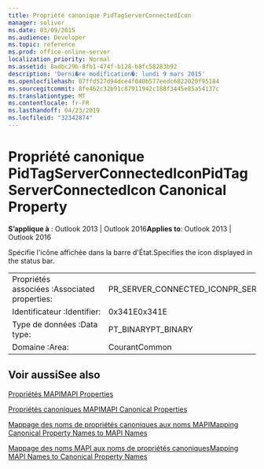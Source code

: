 ```yaml
---
title: Propriété canonique PidTagServerConnectedIcon
manager: soliver
ms.date: 03/09/2015
ms.audience: Developer
ms.topic: reference
ms.prod: office-online-server
localization_priority: Normal
ms.assetid: 8adbc29b-8fb1-474f-b128-b8fc58283b92
description: 'Derni�re modification�: lundi 9 mars 2015'
ms.openlocfilehash: 07ffd527d94dce4f040b577eedc6822020f95184
ms.sourcegitcommit: 8fe462c32b91c87911942c188f3445e85a54137c
ms.translationtype: MT
ms.contentlocale: fr-FR
ms.lasthandoff: 04/23/2019
ms.locfileid: "32342874"
---
```

# <a name="pidtagserverconnectedicon-canonical-property"></a><span data-ttu-id="6ab79-103">Propriété canonique PidTagServerConnectedIcon</span><span class="sxs-lookup"><span data-stu-id="6ab79-103">PidTagServerConnectedIcon Canonical Property</span></span>

  
  
<span data-ttu-id="6ab79-104">**S’applique à** : Outlook 2013 | Outlook 2016</span><span class="sxs-lookup"><span data-stu-id="6ab79-104">**Applies to**: Outlook 2013 | Outlook 2016</span></span> 
  
<span data-ttu-id="6ab79-105">Spécifie l'icône affichée dans la barre d'État.</span><span class="sxs-lookup"><span data-stu-id="6ab79-105">Specifies the icon displayed in the status bar.</span></span>
  
|||
|:-----|:-----|
|<span data-ttu-id="6ab79-106">Propriétés associées :</span><span class="sxs-lookup"><span data-stu-id="6ab79-106">Associated properties:</span></span>  <br/> |<span data-ttu-id="6ab79-107">PR_SERVER_CONNECTED_ICON</span><span class="sxs-lookup"><span data-stu-id="6ab79-107">PR_SERVER_CONNECTED_ICON</span></span>  <br/> |
|<span data-ttu-id="6ab79-108">Identificateur :</span><span class="sxs-lookup"><span data-stu-id="6ab79-108">Identifier:</span></span>  <br/> |<span data-ttu-id="6ab79-109">0x341E</span><span class="sxs-lookup"><span data-stu-id="6ab79-109">0x341E</span></span>  <br/> |
|<span data-ttu-id="6ab79-110">Type de données :</span><span class="sxs-lookup"><span data-stu-id="6ab79-110">Data type:</span></span>  <br/> |<span data-ttu-id="6ab79-111">PT_BINARY</span><span class="sxs-lookup"><span data-stu-id="6ab79-111">PT_BINARY</span></span>  <br/> |
|<span data-ttu-id="6ab79-112">Domaine :</span><span class="sxs-lookup"><span data-stu-id="6ab79-112">Area:</span></span>  <br/> |<span data-ttu-id="6ab79-113">Courant</span><span class="sxs-lookup"><span data-stu-id="6ab79-113">Common</span></span>  <br/> |
   
## <a name="see-also"></a><span data-ttu-id="6ab79-114">Voir aussi</span><span class="sxs-lookup"><span data-stu-id="6ab79-114">See also</span></span>



[<span data-ttu-id="6ab79-115">Propriétés MAPI</span><span class="sxs-lookup"><span data-stu-id="6ab79-115">MAPI Properties</span></span>](mapi-properties.md)
  
[<span data-ttu-id="6ab79-116">Propriétés canoniques MAPI</span><span class="sxs-lookup"><span data-stu-id="6ab79-116">MAPI Canonical Properties</span></span>](mapi-canonical-properties.md)
  
[<span data-ttu-id="6ab79-117">Mappage des noms de propriétés canoniques aux noms MAPI</span><span class="sxs-lookup"><span data-stu-id="6ab79-117">Mapping Canonical Property Names to MAPI Names</span></span>](mapping-canonical-property-names-to-mapi-names.md)
  
[<span data-ttu-id="6ab79-118">Mappage des noms MAPI aux noms de propriétés canoniques</span><span class="sxs-lookup"><span data-stu-id="6ab79-118">Mapping MAPI Names to Canonical Property Names</span></span>](mapping-mapi-names-to-canonical-property-names.md)

